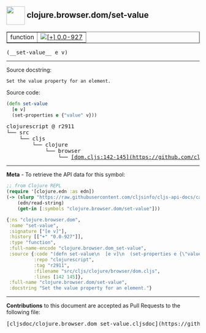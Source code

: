 ## <img width="48px" valign="middle" src="http://i.imgur.com/Hi20huC.png"> clojure.browser.dom/set-value

 <table border="1">
<tr>

<td>function</td>
<td><a href="https://github.com/cljsinfo/cljs-api-docs/tree/0.0-927"><img valign="middle" alt="[+] 0.0-927" src="https://img.shields.io/badge/+-0.0--927-lightgrey.svg"></a> </td>
</tr>
</table>

 <samp>
(__set-value__ e v)<br>
</samp>

---




Source docstring:

```
Set the value property for an element.
```

Source code:

```clj
(defn set-value
  [e v]
  (set-properties e {"value" v}))
```

 <pre>
clojurescript @ r2911
└── src
    └── cljs
        └── clojure
            └── browser
                └── <ins>[dom.cljs:142-145](https://github.com/clojure/clojurescript/blob/r2911/src/cljs/clojure/browser/dom.cljs#L142-L145)</ins>
</pre>


---

__Meta__ - To retrieve the API data for this symbol:

```clj
;; from Clojure REPL
(require '[clojure.edn :as edn])
(-> (slurp "https://raw.githubusercontent.com/cljsinfo/cljs-api-docs/catalog/cljs-api.edn")
    (edn/read-string)
    (get-in [:symbols "clojure.browser.dom/set-value"]))
```

```clj
{:ns "clojure.browser.dom",
 :name "set-value",
 :signature ["[e v]"],
 :history [["+" "0.0-927"]],
 :type "function",
 :full-name-encode "clojure.browser.dom_set-value",
 :source {:code "(defn set-value\n  [e v]\n  (set-properties e {\"value\" v}))",
          :repo "clojurescript",
          :tag "r2911",
          :filename "src/cljs/clojure/browser/dom.cljs",
          :lines [142 145]},
 :full-name "clojure.browser.dom/set-value",
 :docstring "Set the value property for an element."}

```

---

__Contributions__ to this document are accepted as Pull Requests to the following file:

 <pre>
[cljsdoc/clojure.browser.dom_set-value.cljsdoc](https://github.com/cljsinfo/cljs-api-docs/blob/master/cljsdoc/clojure.browser.dom_set-value.cljsdoc)
</pre>

